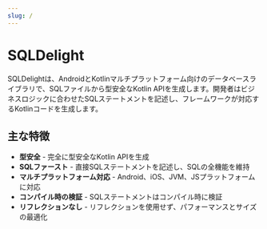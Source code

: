 ```yaml
---
slug: /
---
```


# SQLDelight

SQLDelightは、AndroidとKotlinマルチプラットフォーム向けのデータベースライブラリで、SQLファイルから型安全なKotlin APIを生成します。開発者はビジネスロジックに合わせたSQLステートメントを記述し、フレームワークが対応するKotlinコードを生成します。

## 主な特徴

- **型安全** - 完全に型安全なKotlin APIを生成
- **SQLファースト** - 直接SQLステートメントを記述し、SQLの全機能を維持
- **マルチプラットフォーム対応** - Android、iOS、JVM、JSプラットフォームに対応
- **コンパイル時の検証** - SQLステートメントはコンパイル時に検証
- **リフレクションなし** - リフレクションを使用せず、パフォーマンスとサイズの最適化 